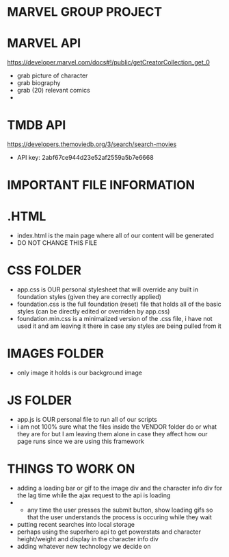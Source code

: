 # MARVEL GROUP PROJECT 

# MARVEL API
https://developer.marvel.com/docs#!/public/getCreatorCollection_get_0
* grab picture of character
* grab biography
* grab (20) relevant comics
*

# TMDB API
https://developers.themoviedb.org/3/search/search-movies
* API key: 2abf67ce944d23e52af2559a5b7e6668

# IMPORTANT FILE INFORMATION
# .HTML
* index.html is the main page where all of our content will be generated
* DO NOT CHANGE THIS FILE

# CSS FOLDER
* app.css is OUR personal stylesheet that will override any built in foundation styles (given they are correctly applied)
* foundation.css is the full foundation (reset) file that holds all of the basic styles (can be directly edited or overriden by app.css)
* foundation.min.css is a minimalized version of the .css file, i have not used it and am leaving it there in case any styles are being pulled from it

# IMAGES FOLDER
* only image it holds is our background image

# JS FOLDER
* app.js is OUR personal file to run all of our scripts
* i am not 100% sure what the files inside the VENDOR folder do or what they are for but I am leaving them alone in case they affect how our page runs since we are using this framework

# THINGS TO WORK ON
* adding a loading bar or gif to the image div and the character info div for the lag time while the ajax request to the api is loading
* * any time the user presses the submit button, show loading gifs so that the user understands the process is occuring while they wait
* putting recent searches into local storage
* perhaps using the superhero api to get powerstats and character height/weight and display in the character info div
* adding whatever new technology we decide on 